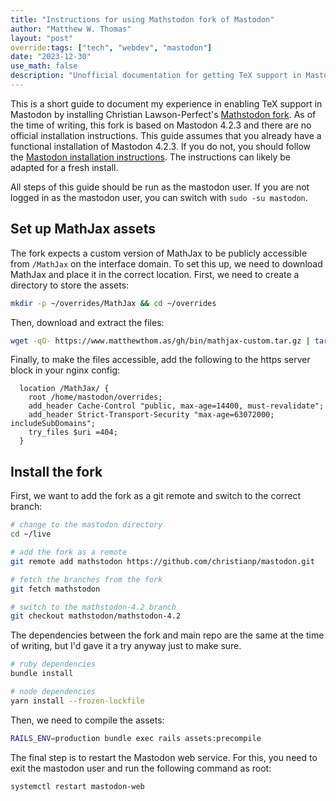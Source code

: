 ```yaml
---
title: "Instructions for using Mathstodon fork of Mastodon"
author: "Matthew W. Thomas"
layout: "post"
override:tags: ["tech", "webdev", "mastodon"]
date: "2023-12-30"
use_math: false
description: "Unofficial documentation for getting TeX support in Mastodon"
---
```


This is a short guide to document my experience in enabling TeX support in Mastodon by installing Christian Lawson-Perfect's [Mathstodon fork](https://github.com/christianp/mastodon/tree/mathstodon-4.2). As of the time of writing, this fork is based on Mastodon 4.2.3 and there are no official installation instructions. This guide assumes that you already have a functional installation of Mastodon 4.2.3. If you do not, you should follow the [Mastodon installation instructions](https://docs.joinmastodon.org/admin/install/). The instructions can likely be adapted for a fresh install.

All steps of this guide should be run as the mastodon user. If you are not logged in as the mastodon user, you can switch with `sudo -su mastodon`.

## Set up MathJax assets

The fork expects a custom version of MathJax to be publicly accessible from `/MathJax` on the interface domain. To set this up, we need to download MathJax and place it in the correct location. First, we need to create a directory to store the assets:

```sh
mkdir -p ~/overrides/MathJax && cd ~/overrides
```

Then, download and extract the files:

```sh
wget -qO- https://www.matthewthom.as/gh/bin/mathjax-custom.tar.gz | tar xzC ./MathJax
```

Finally, to make the files accessible, add the following to the https server block in your nginx config:

```nginx
  location /MathJax/ {
    root /home/mastodon/overrides;
    add_header Cache-Control "public, max-age=14400, must-revalidate";
    add_header Strict-Transport-Security "max-age=63072000; includeSubDomains";
    try_files $uri =404;
  }
```

## Install the fork

First, we want to add the fork as a git remote and switch to the correct branch:

```sh
# change to the mastodon directory
cd ~/live

# add the fork as a remote
git remote add mathstodon https://github.com/christianp/mastodon.git

# fetch the branches from the fork
git fetch mathstodon

# switch to the mathstodon-4.2 branch
git checkout mathstodon/mathstodon-4.2
```

The dependencies between the fork and main repo are the same at the time of writing, but I'd gave it a try anyway just to make sure.

```sh
# ruby dependencies
bundle install

# node dependencies
yarn install --frozen-lockfile
```

Then, we need to compile the assets:

```sh
RAILS_ENV=production bundle exec rails assets:precompile
```

The final step is to restart the Mastodon web service. For this, you need to exit the mastodon user and run the following command as root:

```sh
systemctl restart mastodon-web
```

